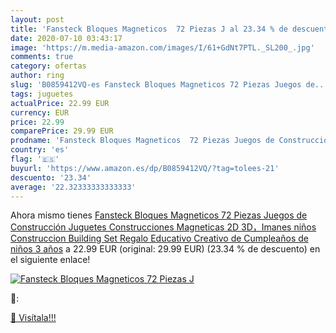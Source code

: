 ```yaml
---
layout: post
title: 'Fansteck Bloques Magneticos  72 Piezas J al 23.34 % de descuento'
date: 2020-07-10 03:43:17
image: 'https://m.media-amazon.com/images/I/61+GdNt7PTL._SL200_.jpg'
comments: true
category: ofertas
author: ring
slug: 'B0859412VQ-es Fansteck Bloques Magneticos 72 Piezas Juegos de...'
tags: juguetes
actualPrice: 22.99 EUR
currency: EUR
price: 22.99
comparePrice: 29.99 EUR
prodname: 'Fansteck Bloques Magneticos  72 Piezas Juegos de Construcción  Juguetes Construcciones Magneticas 2D 3D，Imanes niños  Construccion Building Set  Regalo Educativo Creativo de Cumpleaños de niños 3 años'
country: 'es'
flag: '🇪🇸'
buyurl: 'https://www.amazon.es/dp/B0859412VQ/?tag=tolees-21'
descuento: '23.34'
average: '22.32333333333333'
---
```


Ahora mismo tienes [Fansteck Bloques Magneticos  72 Piezas Juegos de Construcción  Juguetes Construcciones Magneticas 2D 3D，Imanes niños  Construccion Building Set  Regalo Educativo Creativo de Cumpleaños de niños 3 años](https://www.amazon.es/dp/B0859412VQ/?tag=tolees-21) a 22.99 EUR (original: 29.99 EUR) (23.34 %  de descuento) en el siguiente enlace!

[![Fansteck Bloques Magneticos  72 Piezas J](https://m.media-amazon.com/images/I/61+GdNt7PTL._SL200_.jpg)](https://www.amazon.es/dp/B0859412VQ/?tag=tolees-21)

🔎:


[🛒 Visítala!!!](https://www.amazon.es/dp/B0859412VQ/?tag=tolees-21)
